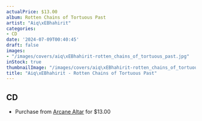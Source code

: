 ```yaml
---
actualPrice: $13.00
album: Rotten Chains of Tortuous Past
artist: "Aiq\xEBhahirit"
categories:
- CD
date: '2024-07-09T00:40:45'
draft: false
images:
- "/images/covers/aiq\xEBhahirit-rotten_chains_of_tortuous_past.jpg"
inStock: true
thumbnailImage: "/images/covers/aiq\xEBhahirit-rotten_chains_of_tortuous_past-thumb.jpg"
title: "Aiq\xEBhahirit - Rotten Chains of Tortuous Past"
---
```


## CD
* Purchase from [Arcane Altar](https://arcanealtar.bigcartel.com/product/aiqehahirit-rotten-chains-of-tortuous-past-cd) for $13.00
